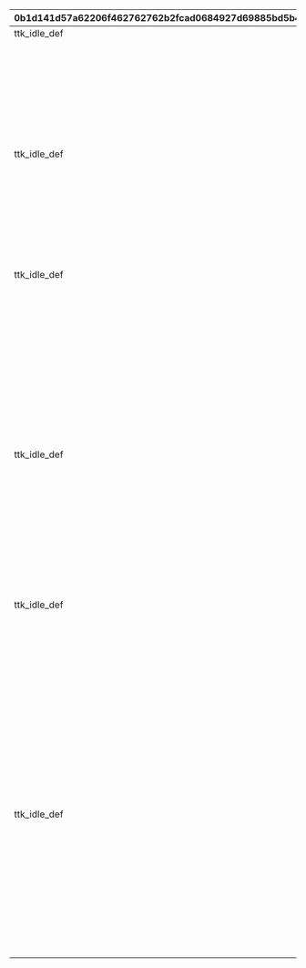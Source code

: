 |0b1d141d57a62206f462762762b2fcad0684927d69885bd5b42be8c0dec1284e|cec5c3e8284e8a3ceb2dfb4a292d863ca36750e6f2b7fb24c6f9bde89652bb01|0d5be426d0efe59b51cf0866daeb9f73a21423278bd0859f45a5cd6a5b8dc481|1b26e3469c4013c652987da1d2de2cc54443004e619773061786321a8dd71006|90f303dfb768057c81402ec588271580926325d97c09c040f228cf5982a1756f|bc240504e90a47f22a32f7eb3222519cfe4fab1f9de44cc3638f78dd30dec845|3f8f5cb00085d0ce7fe01a482376898e464966cf4587085b67f3029cb7a56827|4bb92bf92473b9f2bc5d35d06b3ae60810a08daaa6ce3a38d460cc6b23aa62e7|759443a3d51ae5cb3b6e8def29a35fca433d6a31577c525c7724c8225f23a42b|9f5b1ea4b47b57b35fbd8b23e57d31091eb3f619dd01f65fb1c5dab17a7c8057|40b84751341ae3a3f6259751bb59cd64cba9ca224349b10ef30fd4559f1728db|
| --- | --- | --- | --- | --- | --- | --- | --- | --- | --- | --- |
|ttk_idle_def|1|850|1010001|-120|1|102611|100|1|5|1|
||2|0|1010002|1|1|2|0||31|1|
||1|-80|1010003|1|1|1|-120||31|1|
||1||1010004||1||||93||
||vo_minigame_1005|0|1010005||1|vo_minigame_1005_top_000|0||21||
||102611|0|1010006|1|1|ttk_doya|ttk_idle_doya|0.3|3|0.3|
||102611|8|1010007||1|任された仕事は\nきちんとやるよ||0|11|0|
||0||1010008||1||||91||
|ttk_idle_def|1|850|1020001|-120|2|102611|100|1|5|1|
||2|0|1020002|1|2|2|0||31|1|
||1|-80|1020003|1|2|1|-120||31|1|
||1||1020004||2||||93||
||vo_minigame_1005|0|1020005||2|vo_minigame_1005_top_001|0||21||
||102611|0|1020006|1|2|ttk_idle_smile|ttk_idle_def|0.3|3|0.3|
||102611|8|1020007||2|あたしの前に\n現れたこと\n後悔させてあげる||0|11|0|
||0||1020008||2||||91||
|ttk_idle_def|1|850|1030001|-120|3|102611|100|1|5|1|
||2|0|1030002|1|3|2|0||31|1|
||1|-80|1030003|1|3|1|-120||31|1|
||1||1030004||3||||93||
||vo_minigame_1005|0|1030005||3|vo_minigame_1005_top_002|0||21||
||102611|0|1030006|1|3|ttk_joy|ttk_idle_joy|0.3|3|0.1|
||102611|8|1030007||3|コツをつかめば\n結構楽しいかも\nいや、労働は労働か…||0|11|0|
||2.2||1030008||3||||93||
||102611|1|1030009||3|ttk_talk_sad||0.3|3|0.3|
||3||1030010||3||||93||
||102611|1|1030011||3|ttk_idle_def||0.3|3|0.3|
||0||1030012||3||||91||
|ttk_idle_def|1|850|1040001|-120|4|102611|100|1|5|1|
||2|0|1040002|1|4|2|0||31|1|
||1|-80|1040003|1|4|1|-120||31|1|
||1||1040004||4||||93||
||vo_minigame_1005|0|1040005||4|vo_minigame_1005_top_003|0||21||
||102611|0|1040006|1|4|ttk_shock|ttk_idle_shock|0.3|3|0.3|
||102611|8|1040007||4|ねずみのことなんか\n知りたくないよ\nはぁ…めんどくさい||0|11|0|
||5||1040008||4||||93||
||102611|1|1040009||4|ttk_idle_def||0.3|3|0.3|
||0.7||1040010||4||||93||
|ttk_idle_def|1|850|1050001|-120|5|102611|100|1|5|1|
||2|0|1050002|1|5|2|0||31|1|
||1|-80|1050003|1|5|1|-120||31|1|
||1||1050004||5||||93||
||vo_minigame_1005|0|1050005||5|vo_minigame_1005_top_004|0||21||
||102611|0|1050006||5|ttk_surprise||0.3|3|0.3|
||102611|8|1050007||5|うわっ！？\nこっちこないでよ！\nはぁ…チマチマ\n追い払うのは大変だ…||0|11|0|
||0.9||1050008||5||||93||
||102611|1|1050009||5|ttk_talk_anger||0.3|3|0.3|
||0.8||1050010||5||||93||
||102611|0|1050011|1|5|ttk_sad|ttk_talk_sad|0.3|3|0.3|
||5||1050012||5||||93||
||102611|1|1050013||5|ttk_idle_def||0.3|3|0.3|
||0||1050014||5||||91||
|ttk_idle_def|1|850|1060001|-120|6|102611|100|1|5|1|
||2|0|1060002|1|6|2|0||31|1|
||1|-80|1060003|1|6|1|-120||31|1|
||1||1060004||6||||93||
||vo_minigame_1005|0|1060005||6|vo_minigame_1005_top_005|0||21||
||102611|1|1060006||6|ttk_idle_worry||0.3|3|0.3|
||102611|8|1060007||6|こんなことに\n慣れたくないよ…\nでも牧場のためには\nやるしかないか||0|11|0|
||7||1060008||6||||93||
||102611|0|1060009|1|6|ttk_amz|ttk_idle_def|0.3|3|0.3|
||0||1060010||6||||91||